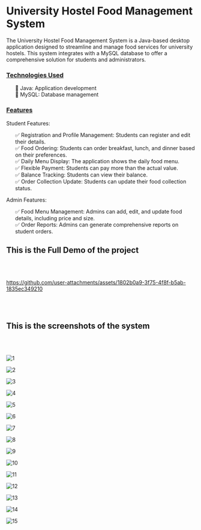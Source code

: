 <h1>University Hostel Food Management System</h1>

The University Hostel Food Management System is a Java-based desktop application designed to streamline and manage food services for university hostels. This system integrates with a MySQL database to offer a comprehensive solution for students and administrators.

<h3><u>Technologies Used</u></h3>
<ul>
🔹 Java: Application development<br>
🔹 MySQL: Database management<br>
</ul>

<h3><u>Features</u></h3>

Student Features:
<ul>
✅ Registration and Profile Management: Students can register and edit their details.<br>
✅ Food Ordering: Students can order breakfast, lunch, and dinner based on their preferences.<br>
✅ Daily Menu Display: The application shows the daily food menu.<br>
✅ Flexible Payment: Students can pay more than the actual value.<br>
✅ Balance Tracking: Students can view their balance.<br>
✅ Order Collection Update: Students can update their food collection status.<br>
</ul>

Admin Features:
<ul>
✅ Food Menu Management: Admins can add, edit, and update food details, including price and size.<br>
✅ Order Reports: Admins can generate comprehensive reports on student orders.<br>
</ul>




<h2>This is the Full Demo of the project</h2><br><br>

https://github.com/user-attachments/assets/1802b0a9-3f75-4f8f-b5ab-1835ec349210


<br><br>
<h2>This is the screenshots of the system</h2><br><br>



![1](https://github.com/user-attachments/assets/cd4d6f07-f43c-495f-bf02-f5ca48b0fcf0)

![2](https://github.com/user-attachments/assets/44f6feb7-5d2b-4857-b732-733bff403f78)

![3](https://github.com/user-attachments/assets/be7b56b8-7046-46b9-b6e6-c95b9c8b7f39)

![4](https://github.com/user-attachments/assets/3a65381a-8dc3-4060-9968-af6c923ba8cc)

![5](https://github.com/user-attachments/assets/6f1a971c-e6d6-4493-a59d-97fbeafcd84e)

![6](https://github.com/user-attachments/assets/8e84b3ba-d2d0-48ea-adef-28956e802a97)

![7](https://github.com/user-attachments/assets/7a5e5308-fb7c-424a-82e4-c350c6ae3db2)

![8](https://github.com/user-attachments/assets/68053419-90e5-4551-9449-8b32baf8e530)

![9](https://github.com/user-attachments/assets/0cec1370-a838-41c7-b19e-e17c53cbf30c)

![10](https://github.com/user-attachments/assets/dc887444-81c4-47b3-baea-827633cfe897)

![11](https://github.com/user-attachments/assets/c8578e96-2db6-4ffe-bf49-768ad6097b7a)

![12](https://github.com/user-attachments/assets/02e578b6-3d38-45bc-b795-cc15c6d4844a)

![13](https://github.com/user-attachments/assets/a7a71626-319a-4629-bf2b-08f3f1bad09d)

![14](https://github.com/user-attachments/assets/6bf8db6d-7705-41fb-ba92-50845562e0ae)

![15](https://github.com/user-attachments/assets/f59e44ca-b240-47cb-b07b-b8cb02a68f9a)




